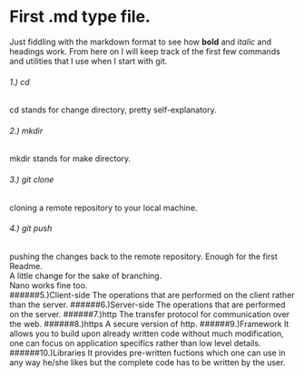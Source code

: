 # First .md type file.
Just fiddling with the markdown format to see how **bold** and *italic* and headings work.
From here on I will keep track of the first few commands and utilities that I use when I start with git.
###### 1.) cd
cd stands for change directory, pretty self-explanatory.
###### 2.) mkdir
mkdir stands for make directory.
###### 3.) git clone 
cloning a remote repository to your local machine.
###### 4.) git push
pushing the changes back to the remote repository.
Enough for the first Readme.\
A little change for the sake of branching.\
Nano works fine too.\
######5.)Client-side
The operations that are performed on the client rather than the server.
######6.)Server-side
The operations that are performed on the server.
######7.)http
The transfer protocol for communication over the web.
######8.)https
A secure version of http.
######9.)Framework
It allows you to build upon already written code without much modification,
one can focus on application specifics rather than low level details.
######10.)Libraries
It provides pre-written fuctions which one can use in any way he/she likes but
the complete code has to be written by the user. 

